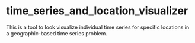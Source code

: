 # time_series_and_location_visualizer
This is a tool to look visualize individual time series for specific locations in a geographic-based time series problem.

